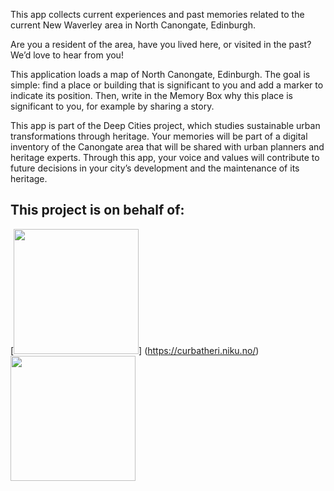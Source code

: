This app collects current experiences and past memories related to the current New Waverley area in North Canongate, Edinburgh.

Are you a resident of the area, have you lived here, or visited in the past? We’d love to hear from you!

This application loads a map of North Canongate, Edinburgh. The goal is simple: find a place or building that is significant to you and add a marker to indicate its position. Then, write in the Memory Box why this place is significant to you, for example by sharing a story.

This app is part of the Deep Cities project, which studies sustainable urban transformations through heritage. Your memories will be part of a digital inventory of the Canongate area that will be shared with urban planners and heritage experts. Through this app, your voice and values will contribute to future decisions in your city’s development and the maintenance of its heritage.


## This project is on behalf of:

[<img src=https://curbatheri.niku.no/wp-content/uploads/2020/09/cropped-Logo-curbathri-liggende-1.png width="200">] (https://curbatheri.niku.no/)
<img src=https://blog.micropasts.org/wp-content/uploads/2021/08/thumbnail_jpich-logo_OR-300x158-1.jpg width="200">
